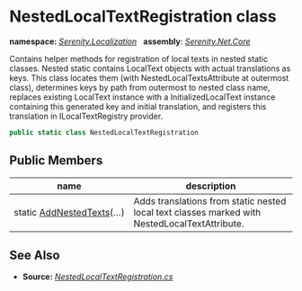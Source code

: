 # NestedLocalTextRegistration class
**namespace:** *[Serenity.Localization](../README.md#serenity.localization-namespace)*   **assembly**: *[Serenity.Net.Core](../README.md)*

Contains helper methods for registration of local texts in nested static classes. Nested static contains LocalText objects with actual translations as keys. This class locates them (with NestedLocalTextsAttribute at outermost class), determines keys by path from outermost to nested class name, replaces existing LocalText instance with a InitializedLocalText instance containing this generated key and initial translation, and registers this translation in ILocalTextRegistry provider.

```csharp
public static class NestedLocalTextRegistration
```

## Public Members

| name | description |
| --- | --- |
| static [AddNestedTexts](NestedLocalTextRegistration/AddNestedTexts.md)(…) | Adds translations from static nested local text classes marked with NestedLocalTextAttribute. |

## See Also

* **Source:** *[NestedLocalTextRegistration.cs](https://github.com/serenity-is/Serenity/blob/master/src/Serenity.Net.Core/Localization/NestedLocalTextRegistration.cs)*